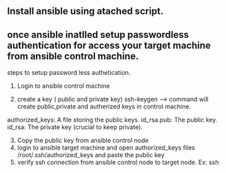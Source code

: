 ## Install ansible using atached script.

## once ansible inatlled setup passwordless authentication for access your target machine from ansible control machine.

steps to setup password less authetication.

1. Login to ansible control machine

2. create a key ( public and private key)
   ssh-keygen --> command will create public,private and autherized keys in control machine.

authorized_keys: A file storing the public keys.
id_rsa.pub: The public key.
id_rsa: The private key (crucial to keep private).

3. Copy the public key from ansible control node
4. login to ansible target machine and open authorized_keys files /root/.ssh/authorized_keys and paste the public key
5. verify ssh connection from ansible control node to target node.
   Ex:
   ssh <ip address>
